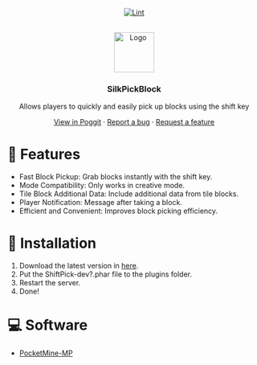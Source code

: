 <!-- PROJECT BADGES -->
<div align="center">

[![Lint](https://poggit.pmmp.io/ci.shield/MyFreds/ShiftPick/ShiftPick)](https://poggit.pmmp.io/ci/MyFreds/ShiftPick/ShiftPick)

</div>


<!-- PROJECT LOGO -->
<br />
<div align="center">
  <img src="https://raw.githubusercontent.com/MyFreds/ShiftPick/main/img/icon.png" alt="Logo" width="80" height="80">
  <h3>SilkPickBlock</h3>
  <p align="center">
    Allows players to quickly and easily pick up blocks using the shift key

[View in Poggit](https://poggit.pmmp.io/ci/MyFreds/ShiftPick/ShiftPick) · [Report a bug](https://github.com/MyFreds/ShiftPick/issues) · [Request a feature](https://github.com/MyFreds/ShiftPick/issues)

  </p>
</div>


<!-- ABOUT THE PROJECT -->

# 📌 Features

- Fast Block Pickup: Grab blocks instantly with the shift key.
- Mode Compatibility: Only works in creative mode.
- Tile Block Additional Data: Include additional data from tile blocks.
- Player Notification: Message after taking a block.
- Efficient and Convenient: Improves block picking efficiency.

# 🔁 Installation

1. Download the latest version in [here](https://poggit.pmmp.io/ci/MyFreds/ShiftPick/ShiftPick).
2. Put the ShiftPick-dev?.phar file to the plugins folder.
3. Restart the server.
4. Done!

# 💻 Software
- [PocketMine-MP](https://github.com/pmmp/PocketMine-MP/releases)
